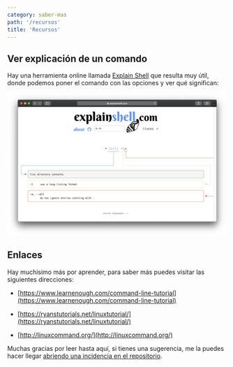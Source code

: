 ```yaml
---
category: saber-mas
path: '/recursos'
title: 'Recursos'
---
```


## Ver explicación de un comando
Hay una herramienta online llamada [Explain Shell](https://explainshell.com/) que resulta muy útil, donde podemos poner el comando con las opciones y ver qué significan:

![Explain Shell](img/terminal13.png)

## Enlaces

Hay muchísimo más por aprender, para saber más puedes visitar las siguientes direcciones:

- [https://www.learnenough.com/command-line-tutorial](https://www.learnenough.com/command-line-tutorial)

- [https://ryanstutorials.net/linuxtutorial/](https://ryanstutorials.net/linuxtutorial/)

- [http://linuxcommand.org/](http://linuxcommand.org/)

Muchas gracias por leer hasta aquí, si tienes una sugerencia, me la puedes hacer llegar [abriendo una incidencia en el repositorio](https://github.com/josem/taller-terminal-adalab/issues/new).